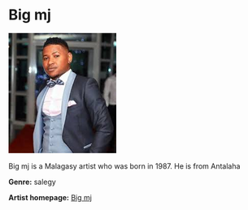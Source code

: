 # Big mj

![big-mj](big-mj.jpg)

Big mj is a Malagasy artist who was born in 1987. He is from Antalaha


**Genre:** salegy

**Artist homepage:** [Big mj](http://www.midi-madagasikara.mg/culture/2019/10/10/big-mj-10-ans-de-scene-un-agenda-charge/)
